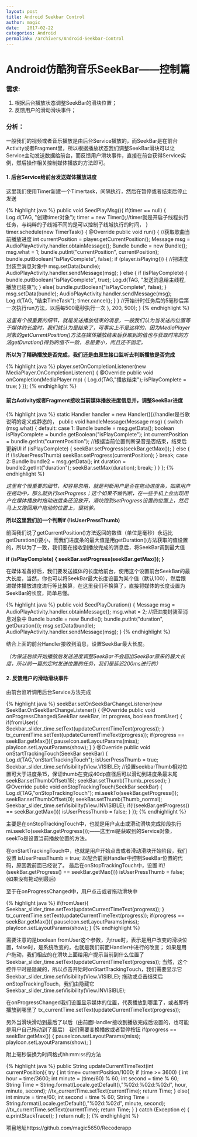 ```yaml
---
layout: post
title: Android Seekbar Control
author: magic
date:   2017-02-22
categories: Android
permalink: /archivers/Android-Seekbar-Control
---
```

# Android仿酷狗音乐SeekBar——控制篇

### 需求:

1. 根据后台播放状态调整SeekBar的滑块位置；
2. 反馈用户的滑动滑块事件；

### 分析：

一般我们的视频或者音乐播放是由后台Service播放的，而SeekBar是在前台Activity或者Fragment里，所以根据播放状态我们调整SeekBar滑块可以让Service主动发送数据给前台，而反馈用户滑块事件，直接在前台获得Service实例，然后操作相关控制媒体播放的方法即可。

#### 1. 后台Service给前台发送媒体播放进度

这里我们使用Timer新建一个Timertask，间隔执行，然后在暂停或者结束后停止发送

{% highlight java %}
public void SeedPlayMsg(){
        if(timer == null) {
            Log.d(TAG, "创建timer对象");
            timer = new Timer();//timer就是开启子线程执行任务，与纯粹的子线城不同的是可以控制子线城执行的时间，
        }
        timer.schedule(new TimerTask() {
            @Override
            public void run() {
                //获取歌曲当前播放进度
                int currentPosition = player.getCurrentPosition();
                Message msg = AudioPlayActivity.handler.obtainMessage();
                Bundle bundle = new Bundle();
                msg.what = 1;
                bundle.putInt("currentPosition", currentPosition);
                bundle.putBoolean("isPlayComplete", false);
                if (player.isPlaying()) {
                    //把进度封装至消息对象中
                    msg.setData(bundle);
                    AudioPlayActivity.handler.sendMessage(msg);
                }
                else {
                    if (isPlayComplete) {
                        bundle.putBoolean("isPlayComplete", true);
                        Log.d(TAG, "发送消息给主线程,播放已结束");
                    }
                    else{
                        bundle.putBoolean("isPlayComplete", false);
                    }
                    msg.setData(bundle);
                    AudioPlayActivity.handler.sendMessage(msg);
                    Log.d(TAG, "结束TimeTask");
                    timer.cancel();
                }
            }
            //开始计时任务后的5毫秒后第一次执行run方法，以后每500毫秒执行一次
        }, 200, 500);
    }
{% endhighlight %}

*这里有个很重要的细节，就是发送播放结束的消息，一般我们认为当发送的位置等于媒体的长度时，我们就认为是结束了，可事实上不是这样的，因为MediaPlayer对象的getCurrentPosition()方法在媒体播放结束后获取到的值也与获取时常的方法getDuration()得到的值不一致，总是要小，而且还不固定。*

**所以为了精确播放是否完成，我们还是由原生接口监听去判断播放是否完成**

{% highlight java %}
        player.setOnCompletionListener(new MediaPlayer.OnCompletionListener() {
            @Override
            public void onCompletion(MediaPlayer mp) {
                Log.d(TAG,"播放结束");
                isPlayComplete = true;
            }
        });
{% endhighlight %}

#### 前台Activity或者Fragment接收当前媒体播放进度信息并，调整SeekBar进度

{% highlight java %}
    static Handler handler = new Handler(){//handler是谷歌说明的定义成静态的，
        public void handleMessage(Message msg) {
            switch (msg.what) {
                default:
                case 1:
                    Bundle bundle = msg.getData();
                    boolean isPlayComplete = bundle.getBoolean("isPlayComplete");
                    int currentPosition = bundle.getInt("currentPosition");
                    //根据当前位置判断录音是否结束，结束后更新UI
                    if (isPlayComplete) {
                        seekBar.setProgress(seekBar.getMax());
                    }
                    else {
                        if (!isUserPressThumb) seekBar.setProgress(currentPosition);
                    }
                    break;
                case 2:
                    Bundle bundle2 = msg.getData();
                    int duration = bundle2.getInt("duration");
                    seekBar.setMax(duration);
                    break;
            }
        }
    };
{% endhighlight %}

*这里有个很重要的细节，和容易忽略，就是判断用户是否在拖动进度条，如果用户在拖动中，那么就执行setProgress；这个如果不做判断，在一些手机上会出现用户在媒体播放时拖动进度条还没放开，滑块跑到setProgress设置的位置上，然后马上又跑回用户拖动的位置上，很坑爹。*

**所以这里我们加一个判断if (!isUserPressThumb)**

前面我们说了getCurrentPosition()方法返回的数值（单位是毫秒）永远比getDuration()要小，而我们进度条的最大值是用getDuration()方法获取的值设置的，所以为了一致，我们要在接收到播放完成的消息后，将SeekBar调到最大值

**if (isPlayComplete) { seekBar.setProgress(seekBar.getMax()); }**

在媒体准备好后，我们要发送媒体的长度给前台，使用这个设置前台SeekBar的最大长度，当然，你也可以将SeekBar最大长度设置为某个值（默认100），然后跟进媒体播放进度进行等比换算，在这里我们不换算了，直接将媒体的长度设置为SeekBar的长度，简单易懂。

{% highlight java %}
    public void SeedPlayDuration() {
        Message msg = AudioPlayActivity.handler.obtainMessage();
        msg.what = 2;
        //把进度封装至消息对象中
        Bundle bundle = new Bundle();
        bundle.putInt("duration", getDuration());
        msg.setData(bundle);
        AudioPlayActivity.handler.sendMessage(msg);
    }
{% endhighlight %}

结合上面的前台Handler接收到消息，设置SeekBar最大长度。

*（为保证后续开始播放后发送进度调整SeekBar不会超出SeekBar原来的最大长度，所以前一篇的定时发送位置的任务，我们是延迟200ms进行的）*

#### 2. 反馈用户的滑动滑块事件
由前台监听调用后台Service方法完成

{% highlight java %}
seekBar.setOnSeekBarChangeListener(new SeekBar.OnSeekBarChangeListener() {
            @Override
            public void onProgressChanged(SeekBar seekBar, int progress, boolean fromUser) {
                if(fromUser){
                    Seekbar_slider_time.setText(updateCurrentTimeText(progress));
                }
                tx_currentTime.setText(updateCurrentTimeText(progress));
                if(progress == seekBar.getMax()){
                    pauseIcon.setLayoutParams(miss);
                    playIcon.setLayoutParams(show);
                }
            }
            @Override
            public void onStartTrackingTouch(SeekBar seekBar) {
                Log.d(TAG,"onStartTrackingTouch");
                isUserPressThumb = true;
                Seekbar_slider_time.setVisibility(View.VISIBLE);
                //设置seekbarThumb相对位置可大于进度条15，保证thumb在变成40dp直径后可以滑动到进度条最末尾
                seekBar.setThumbOffset(15);
                seekBar.setThumb(Thumb_pressed);
            }
            @Override
            public void onStopTrackingTouch(SeekBar seekBar) {
                Log.d(TAG,"onStopTrackingTouch");
                mi.seekTo(seekBar.getProgress());
                seekBar.setThumbOffset(0);
                seekBar.setThumb(Thumb_normal);
                Seekbar_slider_time.setVisibility(View.INVISIBLE);
                if(!(seekBar.getProgress() == seekBar.getMax())) isUserPressThumb = false;
            }
        });
{% endhighlight %}

主要是在onStopTrackingTouch中，也就是用户点击或滑动滑块完成阶段执行
mi.seekTo(seekBar.getProgress());——这里mi是获取到的Service对象，seekTo是设置当前播放位置的方法。

在onStartTrackingTouch中，也就是用户开始点击或者滑动滑块开始阶段，我们设置
isUserPressThumb = true;
以配合前面Handler中控制SeekBar位置的代码，原因我前面已经说了。
最后在onStopTrackingTouch中，设置
 if(!(seekBar.getProgress() == seekBar.getMax())) isUserPressThumb = false;(如果没有拖动到最后)

至于在onProgressChanged中，用户点击或者拖动滑块中

{% highlight java %}
                if(fromUser){
                    Seekbar_slider_time.setText(updateCurrentTimeText(progress));
                }
                tx_currentTime.setText(updateCurrentTimeText(progress));
                if(progress == seekBar.getMax()){
                    pauseIcon.setLayoutParams(miss);
                    playIcon.setLayoutParams(show);
                }
{% endhighlight %}

需要注意的是boolean fromUser这个参数，为true时，表示是用户改变的滑块位置，false时，是系统改变的，也就是我们前面Handler中进行的改变；
如果是用户拖动，我们相应的在滑块上面给用户提示当前到什么位置了
Seekbar_slider_time.setText(updateCurrentTimeText(progress));
当然，这个控件平时是隐藏的，所以点击开始时onStartTrackingTouch，我们需要显示它
Seekbar_slider_time.setVisibility(View.VISIBLE);
拖动或点击结束后onStopTrackingTouch，我们由隐藏它
Seekbar_slider_time.setVisibility(View.INVISIBLE);

在onProgressChanged我们设置显示媒体的位置，代表播放到哪里了，或者即将播放到哪里了
tx_currentTime.setText(updateCurrentTimeText(progress));

另外当滑块滑动到最后了以后（由前面Handler接收到播放完成后设置的，也可能是用户自己拖动到了最后）
我们需要变换播放或者暂停按钮
if(progress == seekBar.getMax())
{ 
pauseIcon.setLayoutParams(miss);
playIcon.setLayoutParams(show); 
}

附上毫秒装换为时间格式hh:mm:ss的方法

{% highlight java %}
public String updateCurrentTimeText(int currentPosition){
        try {
            int time= currentPosition/1000;
            if (time >= 3600) {
                int hour = time/3600;
                int minute = (time/60) % 60;
                int second = time % 60;
                String Time = String.format(Locale.getDefault(),"%02d:%02d:%02d", hour, minute, second);
                //tx_currentTime.setText(currentTime);
                return  Time;
            }
            else{
                int minute = time/60;
                int second = time % 60;
                String Time = String.format(Locale.getDefault(),"%02d:%02d", minute, second);
                //tx_currentTime.setText(currentTime);
                return  Time;
            }
        }
        catch (Exception e)
        {
            e.printStackTrace();
        }
        return null;
    };
{% endhighlight %}

项目地址https://github.com/magic5650/Recoderapp